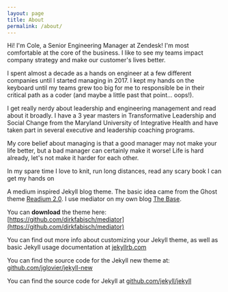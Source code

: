 ```yaml
---
layout: page
title: About
permalink: /about/
---
```



Hi! I'm Cole, a Senior Engineering Manager at Zendesk! I'm most comfortable at the core of the
business. I like to see my teams impact company strategy and make our customer's lives better.

I spent almost a decade as a hands on engineer at a few different companies until I started managing in 2017. I kept my hands on the keyboard until
my teams grew too big for me to responsible be in their critical path as a coder (and maybe a little past that point... oops!).

I get really nerdy about leadership and engineering management and read about it broadly. I have a 3 year masters in Transformative Leadership and
Social Change from the Maryland University of Integrative Health and have taken part in several executive and leadership coaching programs.

My core belief about managing is that a good manager may not make your life better, but a bad manager can certainly make it worse!
Life is hard already, let's not make it harder for each other.

In my spare time I love to knit, run long distances, read any scary book I can get my hands on

A medium inspired Jekyll blog theme. The basic idea came from the Ghost theme 
[Readium 2.0](http://www.svenread.com/readium-ghost-theme/). I use mediator on my own blog [The Base](blog.base68.com).

You can **download** the theme here:
[https://github.com/dirkfabisch/mediator](https://github.com/dirkfabisch/mediator) 

You can find out more info about customizing your Jekyll theme, as well as basic Jekyll usage documentation at [jekyllrb.com](http://jekyllrb.com/)

You can find the source code for the Jekyll new theme at: [github.com/jglovier/jekyll-new](https://github.com/jglovier/jekyll-new)

You can find the source code for Jekyll at [github.com/jekyll/jekyll](https://github.com/jekyll/jekyll)

